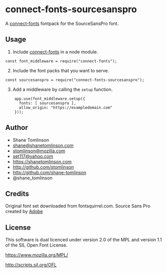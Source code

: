 # connect-fonts-sourcesanspro

A [connect-fonts](https://github.com/shane-tomlinson/connect-fonts) fontpack for the SourceSansPro font.

## Usage

1. Include [connect-fonts](https://github.com/shane-tomlinson/connect-fonts) in a node module.
```
const font_middleware = require("connect-fonts");
```

2. Include the font packs that you want to serve.
```
const sourcesanspro = require("connect-fonts-sourcesanspro");
```

3. Add a middleware by calling the `setup` function.
```
    app.use(font_middleware.setup({
      fonts: [ sourcesanspro ],
      allow_origin: "https://exampledomain.com"
    }));
```


## Author
* Shane Tomlinson
* shane@shanetomlinson.com
* stomlinson@mozilla.com
* set117@yahoo.com
* https://shanetomlinson.com
* http://github.com/stomlinson
* http://github.com/shane-tomlinson
* @shane_tomlinson

## Credits

Original font set downloaded from fontsquirrel.com. Source Sans Pro created by [Adobe](http://www.adobe.com/)

## License

This software is dual licenced under version 2.0 of the MPL and version 1.1 of the SIL Open Font License.

  https://www.mozilla.org/MPL/

  http://scripts.sil.org/OFL


